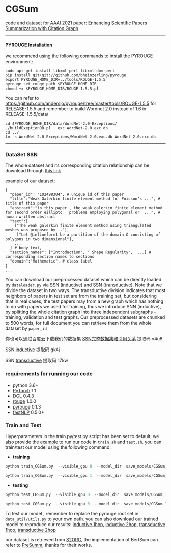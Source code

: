 # CGSum 

code and dataset for AAAI 2021 paper: [Enhancing Scientific Papers Summarization with Citation Graph ](https://arxiv.org/pdf/2104.03057.pdf)

-----
#### PYROUGE Installation

we recommend using the following commands to install the PYROUGE environment:

```shell
sudo apt-get install libxml-perl libxml-dom-perl
pip install git+git://github.com/bheinzerling/pyrouge
export PYROUGE_HOME_DIR=../tools/ROUGE-1.5.5
pyrouge_set_rouge_path $PYROUGE_HOME_DIR
chmod +x $PYROUGE_HOME_DIR/ROUGE-1.5.5.pl
```

You can refer to https://github.com/andersjo/pyrouge/tree/master/tools/ROUGE-1.5.5 for RELEASE-1.5.5 and remember to build Wordnet 2.0 instead of 1.6 in RELEASE-1.5.5/data\

```shell
cd $PYROUGE_HOME_DIR/data/WordNet-2.0-Exceptions/
./buildExeptionDB.pl . exc WordNet-2.0.exc.db
cd ../
ln -s WordNet-2.0-Exceptions/WordNet-2.0.exc.db WordNet-2.0.exc.db
```
-----

### DataSet SSN

The whole dataset and its corresponding citation relationship can be download through [this link](https://drive.google.com/file/d/1P5viA8hMm19n-Ia3k9wZyQTEloCk2gMJ/view?usp=sharing)

example of our dataset:

```
{
  "paper_id": "102498304", # unique id of this paper
  "title":"Weak Galerkin finite element method for Poisson’s ...", # title of this paper
  "abstract":"in this paper , the weak galerkin finite element method for second order eilliptc   problems employing polygonal or  ...", # human written abstract
  "text":[
  	["The weak galerkin finite element method using triangulated meshes was proposed by .."],
 	 ["Let @inlineform1 be a partition of the domain Ω consisting of polygons in two dimensional"], 
  	...
  ] # body text, 
  "section_names": ["Introduction", " Shape Regularity",  ...] # corresponding section names to sections
  "domain":"Mathematic", # class label
}
...
```
You can download our preprocessed dataset which can be directly loaded by `dataloader.py` via [SSN (inductive)](https://drive.google.com/file/d/1GJOkm3iQf7kBxme1ZFuwYPeTV3J8QV17/view?usp=sharing) and [SSN (transductive)](https://drive.google.com/file/d/1SdrWHoDRU0-P21b4LM42SwFt8zx3d4F2/view?usp=sharing). 
Note that we divide the dataset in two ways. The transductive division indicates that most neighbors of papers in test set are from the training set, but considering that in real cases, the test papers may from a new graph which has nothing to do with papers we used for training, thus we introduce SNN (inductive), by splitting the whole citation graph into three independent subgraphs – training, validation and test graphs.
Our preprocessed datasets are chunked to 500 words, for full document you can retrieve them from the whole dataset by `paper_id`

你也可以通过百度云下载我们的数据集 [SSN完整数据集和引用关系](https://pan.baidu.com/s/10L583aottZcCD8WK7kqD8g) 提取码 v4u8

SSN [inductive](https://pan.baidu.com/s/1kUnn3VBTrILubIyFyC4bbA) 提取码 gk4j

SSN [transductive](https://pan.baidu.com/s/1JBqlX6gmOerI1xaW2RSgiA) 提取码 17kw

### requirements for running our code

- python 3.6+
- [PyTorch](https://pytorch.org/) 1.1
- [DGL](http://dgl.ai) 0.4.3
- [rouge](https://github.com/pltrdy/rouge) 1.0.0
- [pyrouge](https://github.com/bheinzerling/pyrouge) 0.1.3
- [fastNLP](https://github.com/fastnlp/fastNLP.git) 0.5.0+



### Train and Test

Hyperparameters in the train.py/test.py script  has been set to default, we also provide the example to run our code in `train.sh` and `test.sh`.
you can train/test our model using the following command:

* **training**

```python
python train_CGSum.py  --visible_gpu 0  --model_dir  save_models/CGSum_1hop  --dataset_dir  SSN/inductive --setting inductive --n_hop 1
```
```python
python train_CGSum.py  --visible_gpu 1  --model_dir  save_models/CGSum_1hop  --dataset_dir  SSN/transductive --setting transductive --n_hop 1
```

* **testing**

```python
python test_CGSum.py  --visible_gpu 0  --model_dir  save_models/CGSum_1hop  --model_name CGSum_inductive_1hopNbrs.pt --setting inductive  --decode_dir decode_path  --result_dir results --n_hop 1  --min_dec_steps 130
```
```python
python test_CGSum.py  --visible_gpu 0  --model_dir  save_models/CGSum_1hop  --model_name CGSum_transductive_1hopNbrs.pt --setting transductive  --decode_dir decode_path  --result_dir results --n_hop 1  --min_dec_steps 140
```

To test our model , remember to replace the pyrouge root set in `data_util/utils.py` to your own path.
you can also  download our trained model to reproduce our results: [inductive 1hop](https://drive.google.com/file/d/1IFWhpbVe9aUwKmv2ChRgL_6LeVnjWA-H/view?usp=sharing), [inductive 2hop](https://drive.google.com/file/d/1bDT6kDUqelAS0evByQd0AGtPxyXbpfjH/view?usp=sharing), [transductive 1hop](https://drive.google.com/file/d/1CI7mk4NW0feMsqVkRUhCefEG7XpyqRK9/view?usp=sharing), [transductive 2hop](https://drive.google.com/file/d/1-KJa4OpXhB5263r0MOd8vQ95Hlr1ervG/view?usp=sharing)

our dataset is retrieved from [S2ORC](https://github.com/allenai/s2orc), the implementation of BertSum can refer to [PreSumm](https://github.com/nlpyang/PreSumm), thanks for their works.


